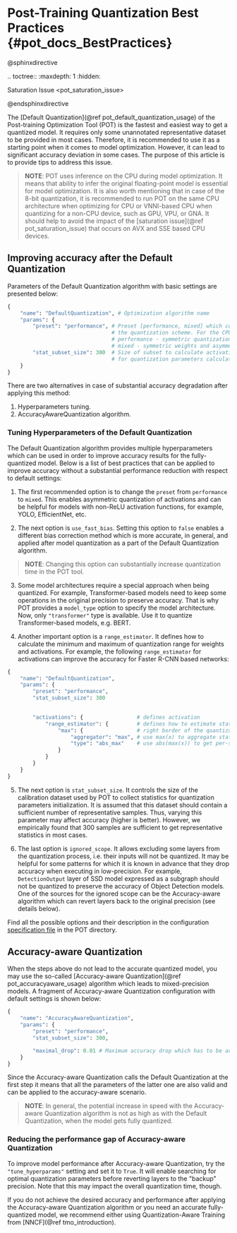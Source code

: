 #  Post-Training Quantization Best Practices {#pot_docs_BestPractices}

@sphinxdirective

.. toctree::
   :maxdepth: 1
   :hidden:
   
   Saturation Issue <pot_saturation_issue>

@endsphinxdirective

The [Default Quantization](@ref pot_default_quantization_usage) of the Post-training Optimization Tool (POT) is 
the fastest and easiest way to get a quantized model. It requires only some unannotated representative dataset to be provided in most cases. Therefore, it is recommended to use it as a starting point when it comes to model optimization. However, it can lead to significant accuracy deviation in some cases. The purpose of this article is to provide tips to address this issue.

> **NOTE**: POT uses inference on the CPU during model optimization. It means that ability to infer the original
> floating-point model is essential for model optimization. 
> It is also worth mentioning that in case of the 8-bit quantization, it is recommended to run POT on the same CPU
> architecture when optimizing for CPU or VNNI-based CPU when quantizing for a non-CPU device, such as GPU, VPU, or GNA.
> It should help to avoid the impact of the [saturation issue](@ref pot_saturation_issue) that occurs on AVX and SSE based CPU devices. 

## Improving accuracy after the Default Quantization
Parameters of the Default Quantization algorithm with basic settings are presented below:
```python
{
    "name": "DefaultQuantization", # Optimization algorithm name
    "params": {
        "preset": "performance", # Preset [performance, mixed] which controls 
                                 # the quantization scheme. For the CPU: 
                                 # performance - symmetric quantization  of weights and activations.
                                 # mixed - symmetric weights and asymmetric activations.
        "stat_subset_size": 300  # Size of subset to calculate activations statistics that can be used
                                 # for quantization parameters calculation.
    }
}
```

There are two alternatives in case of substantial accuracy degradation after applying this method:
1.  Hyperparameters tuning.
2.  AccuracyAwareQuantization algorithm.

### Tuning Hyperparameters of the Default Quantization
The Default Quantization algorithm provides multiple hyperparameters which can be used in order to improve accuracy results for the fully-quantized model. 
Below is a list of best practices that can be applied to improve accuracy without a substantial performance reduction with respect to default settings:
1.  The first recommended option is to change the `preset` from `performance` to `mixed`. This enables asymmetric quantization of 
activations and can be helpful for models with non-ReLU activation functions, for example, YOLO, EfficientNet, etc.

2.  The next option is `use_fast_bias`. Setting this option to `false` enables a different bias correction method which is more accurate, in general,
and applied after model quantization as a part of the Default Quantization algorithm.

   > **NOTE**: Changing this option can substantially increase quantization time in the POT tool.

3.  Some model architectures require a special approach when being quantized. For example, Transformer-based models need to keep some operations in the original precision to preserve accuracy. That is why POT provides a `model_type` option to specify the model architecture. Now, only `"transformer"` type is available. Use it to quantize Transformer-based models, e.g. BERT.

4.  Another important option is a `range_estimator`. It defines how to calculate the minimum and maximum of quantization range for weights and activations.
For example, the following `range_estimator` for activations can improve the accuracy for Faster R-CNN based networks:
```python
{
    "name": "DefaultQuantization", 
    "params": {
        "preset": "performance", 
        "stat_subset_size": 300  
                                    

        "activations": {                 # defines activation
            "range_estimator": {         # defines how to estimate statistics 
                "max": {                 # right border of the quantizating floating-point range
                    "aggregator": "max", # use max(x) to aggregate statistics over calibration dataset
                    "type": "abs_max"    # use abs(max(x)) to get per-sample statistics
                }
            }
        }
    }
}
```

5.  The next option is `stat_subset_size`. It controls the size of the calibration dataset used by POT to collect statistics for quantization parameters initialization.
It is assumed that this dataset should contain a sufficient number of representative samples. Thus, varying this parameter may affect accuracy (higher is better). 
However, we empirically found that 300 samples are sufficient to get representative statistics in most cases.

6.  The last option is `ignored_scope`. It allows excluding some layers from the quantization process, i.e. their inputs will not be quantized. It may be helpful for some patterns for which it is known in advance that they drop accuracy when executing in low-precision.
For example, `DetectionOutput` layer of SSD model expressed as a subgraph should not be quantized to preserve the accuracy of Object Detection models.
One of the sources for the ignored scope can be the Accuracy-aware algorithm which can revert layers back to the original precision (see details below).

Find all the possible options and their description in the configuration [specification file](https://github.com/openvinotoolkit/openvino/blob/master/tools/pot/configs/default_quantization_spec.json) in the POT directory.

## Accuracy-aware Quantization
When the steps above do not lead to the accurate quantized model, you may use the so-called [Accuracy-aware Quantization](@ref pot_accuracyaware_usage) algorithm which leads to mixed-precision models. 
A fragment of Accuracy-aware Quantization configuration with default settings is shown below:
```python
{
    "name": "AccuracyAwareQuantization",
    "params": {
        "preset": "performance", 
        "stat_subset_size": 300,

        "maximal_drop": 0.01 # Maximum accuracy drop which has to be achieved after the quantization
    }
}

```

Since the Accuracy-aware Quantization calls the Default Quantization at the first step it means that all the parameters of the latter one are also valid and can be applied to the accuracy-aware scenario.

> **NOTE**: In general, the potential increase in speed with the Accuracy-aware Quantization algorithm is not as high  as with the Default Quantization, when the model gets fully quantized.

### Reducing the performance gap of Accuracy-aware Quantization
To improve model performance after Accuracy-aware Quantization, try the `"tune_hyperparams"` setting and set it to `True`. It will enable searching for optimal quantization parameters before reverting layers to the "backup" precision. Note that this may impact the overall quantization time, though.

If you do not achieve the desired accuracy and performance after applying the Accuracy-aware Quantization algorithm or you need an accurate fully-quantized model, we recommend either using Quantization-Aware Training from [NNCF](@ref tmo_introduction).

